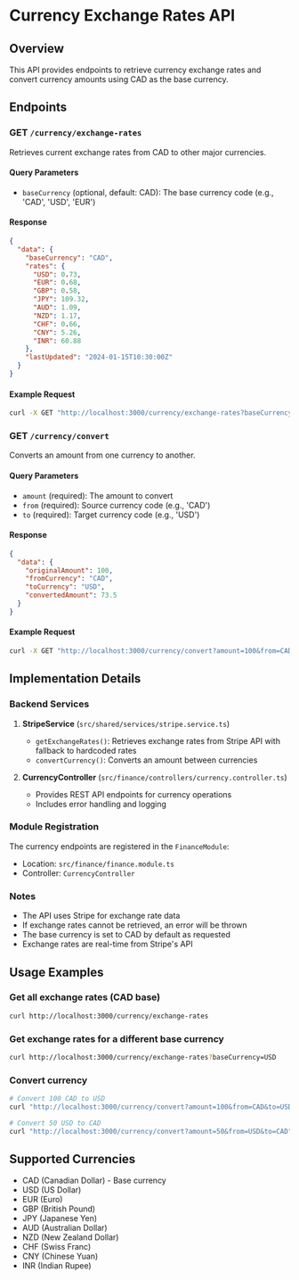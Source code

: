 # Currency Exchange Rates API

## Overview

This API provides endpoints to retrieve currency exchange rates and convert currency amounts using CAD as the base currency.

## Endpoints

### GET `/currency/exchange-rates`

Retrieves current exchange rates from CAD to other major currencies.

#### Query Parameters

- `baseCurrency` (optional, default: CAD): The base currency code (e.g., 'CAD', 'USD', 'EUR')

#### Response

```json
{
  "data": {
    "baseCurrency": "CAD",
    "rates": {
      "USD": 0.73,
      "EUR": 0.68,
      "GBP": 0.58,
      "JPY": 109.32,
      "AUD": 1.09,
      "NZD": 1.17,
      "CHF": 0.66,
      "CNY": 5.26,
      "INR": 60.88
    },
    "lastUpdated": "2024-01-15T10:30:00Z"
  }
}
```

#### Example Request

```bash
curl -X GET "http://localhost:3000/currency/exchange-rates?baseCurrency=CAD"
```

### GET `/currency/convert`

Converts an amount from one currency to another.

#### Query Parameters

- `amount` (required): The amount to convert
- `from` (required): Source currency code (e.g., 'CAD')
- `to` (required): Target currency code (e.g., 'USD')

#### Response

```json
{
  "data": {
    "originalAmount": 100,
    "fromCurrency": "CAD",
    "toCurrency": "USD",
    "convertedAmount": 73.5
  }
}
```

#### Example Request

```bash
curl -X GET "http://localhost:3000/currency/convert?amount=100&from=CAD&to=USD"
```

## Implementation Details

### Backend Services

1. **StripeService** (`src/shared/services/stripe.service.ts`)
   - `getExchangeRates()`: Retrieves exchange rates from Stripe API with fallback to hardcoded rates
   - `convertCurrency()`: Converts an amount between currencies

2. **CurrencyController** (`src/finance/controllers/currency.controller.ts`)
   - Provides REST API endpoints for currency operations
   - Includes error handling and logging

### Module Registration

The currency endpoints are registered in the `FinanceModule`:

- Location: `src/finance/finance.module.ts`
- Controller: `CurrencyController`

### Notes

- The API uses Stripe for exchange rate data
- If exchange rates cannot be retrieved, an error will be thrown
- The base currency is set to CAD by default as requested
- Exchange rates are real-time from Stripe's API

## Usage Examples

### Get all exchange rates (CAD base)

```bash
curl http://localhost:3000/currency/exchange-rates
```

### Get exchange rates for a different base currency

```bash
curl http://localhost:3000/currency/exchange-rates?baseCurrency=USD
```

### Convert currency

```bash
# Convert 100 CAD to USD
curl "http://localhost:3000/currency/convert?amount=100&from=CAD&to=USD"

# Convert 50 USD to CAD
curl "http://localhost:3000/currency/convert?amount=50&from=USD&to=CAD"
```

## Supported Currencies

- CAD (Canadian Dollar) - Base currency
- USD (US Dollar)
- EUR (Euro)
- GBP (British Pound)
- JPY (Japanese Yen)
- AUD (Australian Dollar)
- NZD (New Zealand Dollar)
- CHF (Swiss Franc)
- CNY (Chinese Yuan)
- INR (Indian Rupee)
